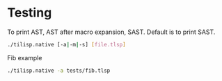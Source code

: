 # Testing

To print AST, AST after macro expansion, SAST. Default is to print SAST.
```bash
./tilisp.native [-a|-m|-s] [file.tlsp]
```
Fib example
```bash
./tilisp.native -a tests/fib.tlsp
```